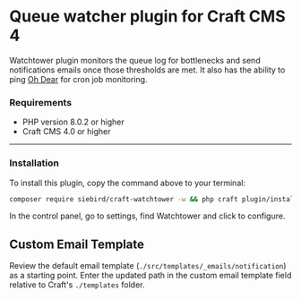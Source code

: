 # Queue watcher plugin for Craft CMS 4

Watchtower plugin monitors the queue log for bottlenecks and send notifications emails once those thresholds are met. It also has the ability to ping [Oh Dear](https://ohdear.app/) for cron job monitoring. 

### Requirements
 * PHP version 8.0.2 or higher
 * Craft CMS 4.0 or higher

---
### Installation
To install this plugin, copy the command above to your terminal:

```bash
composer require siebird/craft-watchtower -w && php craft plugin/install watchtower
```

In the control panel, go to settings, find Watchtower and click to configure.

## Custom Email Template
Review the default email template (`./src/templates/_emails/notification`) as a starting point. Enter the updated path in the custom email template field relative to Craft's `./templates` folder.